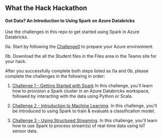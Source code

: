 ## What the Hack Hackathon

####  Got Data? An Introduction to Using Spark on Azure Databricks

Use the challenges in this repo to get started using Spark in Azure Databricks.

0a. Start by following the [Challenge0](Challenges/Challenge0-SetupGuide.docx) to prepare your Azure environment. 

0b. Download the all the Student files in the Files area in the Teams site for your hack.
 
After you successfully complete both steps listed as 0a and 0b, please complete the challenges in the following in order:

1. [Challenge 1 - Getting Started with Spark](Challenges/Challenge1-GettingStartedwithSpark.docx) In this challenge, you'll learn how to provision a Spark cluster in an Azure Databricks workspace, followed by interacting with the data using Python or Scala.

2.  [Challenge 2 - Introduction to Machine Learning](Challenges/Challenge2-IntroductionSparkforMachineLearning.docx). In this challenge, you'll be introduced to using Spark to train &  evaluate a classification model.

3. [Challenge 3 - Using Structured Streaming](Challenges/Challenge3-SparkStreaming.docx). In this challenge, you'll learn how to use Spark to process stream(s) of real-time data using IoT sensor data.

